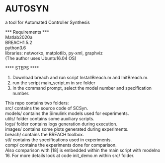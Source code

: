 # AUTOSYN  
a tool for Automated Controller Synthesis  


*** Requirements ***  
Matlab2020a  
BREACH1.5.2  
python3.6  
libraries: networkx, matplotlib, py-xml, graphviz  
(The author uses Ubuntu16.04 OS)  
  
  
**** STEPS ****  
1. Download breach and run script InstallBreach.m and InitBreach.m.   
2. run the script main_script.m in src folder  
3. In the command prompt, select the model number and
specification number.  
  
    
This repo contains two folders:  
src/ contains the source code of SCSyn.  
models/ contains the Simulink models used for experiments.   
utils/ folder contains some auxiliary scripts.    
logs/ folder contains logs generation during execution.  
images/ contains some plots generated during experiments.  
breach/ contains the BREACH toolbox.  
stl/ contains the specifications used in experiments.    
comp/ contains the experiments done for comparison.  
Also comparison with [18] is embedded within the main script 
with modelno 16. For more details look at code init_demo.m 
within src/ folder.

